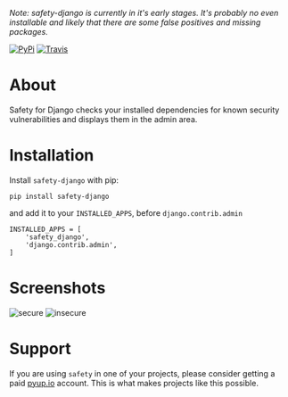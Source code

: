 *Note: safety-django is currently in it's early stages. It's probably no even installable and likely that there are some false positives and missing packages.*

[![PyPi](https://img.shields.io/pypi/v/safety-django.svg)](https://pypi.python.org/pypi/safety-django)
[![Travis](https://img.shields.io/travis/pyupio/safety-django.svg)](https://travis-ci.org/pyupio/safety-django)

# About

Safety for Django checks your installed dependencies for known security vulnerabilities and displays them in the admin area.

# Installation

Install `safety-django` with pip:

```
pip install safety-django
```

and add it to your `INSTALLED_APPS`, before `django.contrib.admin`

```
INSTALLED_APPS = [
    'safety_django',
    'django.contrib.admin',
]
```

# Screenshots

![secure](secure.png)
![insecure](insecure.png)

# Support

If you are using `safety` in one of your projects, please consider getting a paid
[pyup.io](https://pyup.io) account. This is what makes projects like this possible.

